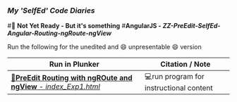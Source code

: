 ### **_My 'SelfEd' Code Diaries_**
#:red_circle: **Not Yet Ready - But it's something**
#**AngularJS - _ZZ-PreEdit-SelfEd-Angular-Routing-ngRoute-ngView_**

Run the following for the unedited and :smile: unpresentable :smile: version 

Run in Plunker | Citation / Note
----------------------------------------------------------------------------|--------------------------------------------------------
[:small_blue_diamond:**PreEdit Routing with ngROute and ngView** - _index_Exp1.html_](https://plnkr.co/edit/RcHXKLzJSy6p3qcIAzgK?p=preview) | :computer:run program for instructional content
